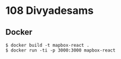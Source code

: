# 108 Divyadesams

## Docker
```
$ docker build -t mapbox-react .
$ docker run -ti -p 3000:3000 mapbox-react
```
